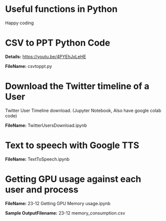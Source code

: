# Useful functions in Python 
Happy coding
# CSV to PPT Python Code 
**Details:** https://youtu.be/4PYEhJxLeHE

**FileName:**   csvtoppt.py
# Download the Twitter timeline of a User
Twitter User Timeline download. (Jupyter Notebook, Also have google colab code)

**FileName:** TwitterUsersDownload.ipynb


# Text to speech with Google TTS

**FileName:** TextToSpeech.ipynb


# Getting GPU usage against each user and process
**FileName:** 23-12 Getting GPU Memory usage.ipynb

**Sample OutputFilename:** 23-12 memory_consumption.csv


